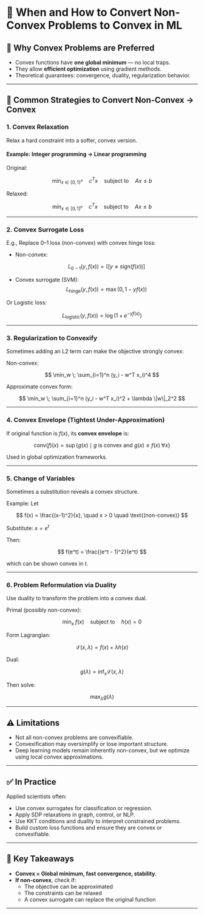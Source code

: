 # 🧠 When and How to Convert Non-Convex Problems to Convex in ML

## 🧩 Why Convex Problems are Preferred

- Convex functions have **one global minimum** — no local traps.
- They allow **efficient optimization** using gradient methods.
- Theoretical guarantees: convergence, duality, regularization behavior.

---

## 🔁 Common Strategies to Convert Non-Convex → Convex

### 1. **Convex Relaxation**

Relax a hard constraint into a softer, convex version.

#### Example: Integer programming → Linear programming

Original:

$$
\min_{x \in \{0,1\}^n} \quad c^T x \quad \text{subject to} \quad Ax \leq b
$$

Relaxed:

$$
\min_{x \in [0,1]^n} \quad c^T x \quad \text{subject to} \quad Ax \leq b
$$

---

### 2. **Convex Surrogate Loss**

E.g., Replace 0–1 loss (non-convex) with convex hinge loss:

- Non-convex:

  $$
  L_{0-1}(y, f(x)) = \mathbb{I}[y \neq \text{sign}(f(x))]
  $$

- Convex surrogate (SVM):
  $$
  L_{\text{hinge}}(y, f(x)) = \max(0, 1 - y f(x))
  $$

Or Logistic loss:

$$
L_{\text{logistic}}(y, f(x)) = \log(1 + e^{-y f(x)})
$$

---

### 3. **Regularization to Convexify**

Sometimes adding an L2 term can make the objective strongly convex:

Non-convex:

$$
\min_w \; \sum_{i=1}^n (y_i - w^T x_i)^4
$$

Approximate convex form:

$$
\min_w \; \sum_{i=1}^n (y_i - w^T x_i)^2 + \lambda \|w\|_2^2
$$

---

### 4. **Convex Envelope (Tightest Under-Approximation)**

If original function is $f(x)$, its **convex envelope** is:

$$
\text{conv}(f)(x) = \sup \{ g(x) \mid g \text{ is convex and } g(x) \leq f(x) \; \forall x \}
$$

Used in global optimization frameworks.

---

### 5. **Change of Variables**

Sometimes a substitution reveals a convex structure.

Example:
Let

$$
f(x) = \frac{(x-1)^2}{x}, \quad x > 0 \quad \text{(non-convex)}
$$

Substitute: $x = e^t$

Then:

$$
f(e^t) = \frac{(e^t - 1)^2}{e^t}
$$

which can be shown convex in $t$.

---

### 6. **Problem Reformulation via Duality**

Use duality to transform the problem into a convex dual.

Primal (possibly non-convex):

$$
\min_x \; f(x) \quad \text{subject to} \quad h(x) = 0
$$

Form Lagrangian:

$$
\mathcal{L}(x, \lambda) = f(x) + \lambda h(x)
$$

Dual:

$$
g(\lambda) = \inf_x \mathcal{L}(x, \lambda)
$$

Then solve:

$$
\max_{\lambda} g(\lambda)
$$

---

## ⚠️ Limitations

- Not all non-convex problems are convexifiable.
- Convexification may oversimplify or lose important structure.
- Deep learning models remain inherently non-convex, but we optimize using local convex approximations.

---

## ✅ In Practice

Applied scientists often:

- Use convex surrogates for classification or regression.
- Apply SDP relaxations in graph, control, or NLP.
- Use KKT conditions and duality to interpret constrained problems.
- Build custom loss functions and ensure they are convex or convexifiable.

---

## 🧠 Key Takeaways

- **Convex = Global minimum, fast convergence, stability.**
- **If non-convex**, check if:
  - The objective can be approximated
  - The constraints can be relaxed
  - A convex surrogate can replace the original function

---
